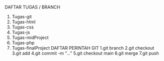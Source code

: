 DAFTAR TUGAS / BRANCH
1. Tugas-git
2. Tugas-html
3. Tugas-css
4. Tugas-js
5. Tugas-midProject
6. Tugas-php
7. Tugas-finalProject
   DAFTAR PERINTAH GIT
   1.git branch
   2.git checkout
   3.git add
   4.git commit -m "..."
   5.git checkout main
   6.git merge
   7.git push
